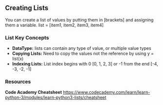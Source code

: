 ## Creating Lists 

You can create a list of values by putting them in [brackets] and assigning them a variable. 
list = [item1, item2, item3, item4] 

### List Key Concepts 

- **DataType:** lists can contain any type of value, or multiple value types
- **Copying Lists:** Need to copy the values not the reference by using y = list(x) 
- **Indexing Lists:** List index begins with 0 [0, 1, 2, 3] or -1 from the end [-4, -3, -2, -1]

### Resources 
**Code Academy Cheatsheet** https://www.codecademy.com/learn/learn-python-3/modules/learn-python3-lists/cheatsheet
